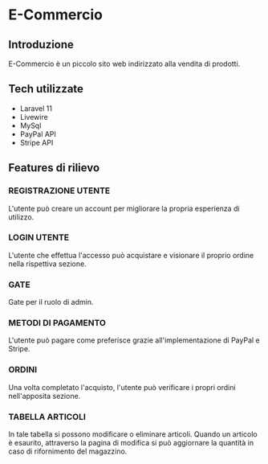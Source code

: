 # E-Commercio

## Introduzione
E-Commercio è un piccolo sito web indirizzato alla vendita di prodotti.

## Tech utilizzate

* Laravel 11
* Livewire
* MySql
* PayPal API
* Stripe API


## Features di rilievo

### REGISTRAZIONE UTENTE
L'utente può creare un account per migliorare la propria esperienza di utilizzo.

### LOGIN UTENTE
L'utente che effettua l'accesso può acquistare e visionare il proprio ordine nella rispettiva sezione.

### GATE
Gate per il ruolo di admin.

### METODI DI PAGAMENTO
L'utente può pagare come preferisce grazie all'implementazione di PayPal e Stripe.

### ORDINI
Una volta completato l'acquisto, l'utente può verificare i propri ordini nell'apposita sezione.

### TABELLA ARTICOLI
In tale tabella si possono modificare o eliminare articoli. Quando un articolo è esaurito, attraverso la pagina di modifica si può aggiornare la quantità in caso di rifornimento del magazzino.
